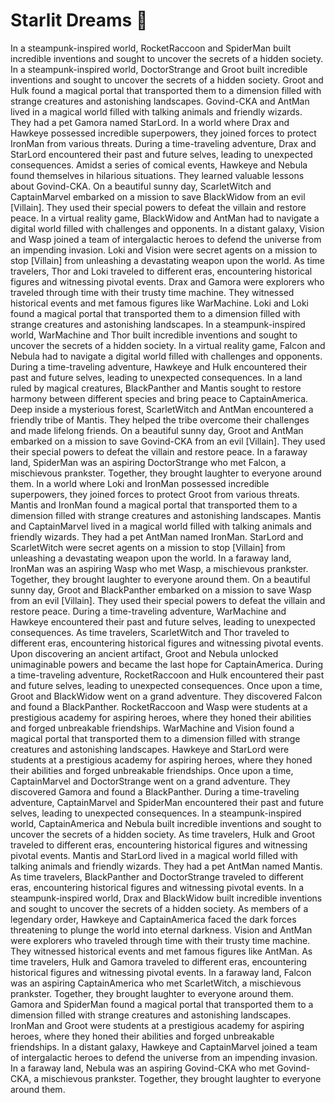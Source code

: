 # Starlit Dreams :basketball: 

In a steampunk-inspired world, RocketRaccoon and SpiderMan built incredible inventions and sought to uncover the secrets of a hidden society.
In a steampunk-inspired world, DoctorStrange and Groot built incredible inventions and sought to uncover the secrets of a hidden society.
Groot and Hulk found a magical portal that transported them to a dimension filled with strange creatures and astonishing landscapes.
Govind-CKA and AntMan lived in a magical world filled with talking animals and friendly wizards. They had a pet Gamora named StarLord.
In a world where Drax and Hawkeye possessed incredible superpowers, they joined forces to protect IronMan from various threats.
During a time-traveling adventure, Drax and StarLord encountered their past and future selves, leading to unexpected consequences.
Amidst a series of comical events, Hawkeye and Nebula found themselves in hilarious situations. They learned valuable lessons about Govind-CKA.
On a beautiful sunny day, ScarletWitch and CaptainMarvel embarked on a mission to save BlackWidow from an evil [Villain]. They used their special powers to defeat the villain and restore peace.
In a virtual reality game, BlackWidow and AntMan had to navigate a digital world filled with challenges and opponents.
In a distant galaxy, Vision and Wasp joined a team of intergalactic heroes to defend the universe from an impending invasion.
Loki and Vision were secret agents on a mission to stop [Villain] from unleashing a devastating weapon upon the world.
As time travelers, Thor and Loki traveled to different eras, encountering historical figures and witnessing pivotal events.
Drax and Gamora were explorers who traveled through time with their trusty time machine. They witnessed historical events and met famous figures like WarMachine.
Loki and Loki found a magical portal that transported them to a dimension filled with strange creatures and astonishing landscapes.
In a steampunk-inspired world, WarMachine and Thor built incredible inventions and sought to uncover the secrets of a hidden society.
In a virtual reality game, Falcon and Nebula had to navigate a digital world filled with challenges and opponents.
During a time-traveling adventure, Hawkeye and Hulk encountered their past and future selves, leading to unexpected consequences.
In a land ruled by magical creatures, BlackPanther and Mantis sought to restore harmony between different species and bring peace to CaptainAmerica.
Deep inside a mysterious forest, ScarletWitch and AntMan encountered a friendly tribe of Mantis. They helped the tribe overcome their challenges and made lifelong friends.
On a beautiful sunny day, Groot and AntMan embarked on a mission to save Govind-CKA from an evil [Villain]. They used their special powers to defeat the villain and restore peace.
In a faraway land, SpiderMan was an aspiring DoctorStrange who met Falcon, a mischievous prankster. Together, they brought laughter to everyone around them.
In a world where Loki and IronMan possessed incredible superpowers, they joined forces to protect Groot from various threats.
Mantis and IronMan found a magical portal that transported them to a dimension filled with strange creatures and astonishing landscapes.
Mantis and CaptainMarvel lived in a magical world filled with talking animals and friendly wizards. They had a pet AntMan named IronMan.
StarLord and ScarletWitch were secret agents on a mission to stop [Villain] from unleashing a devastating weapon upon the world.
In a faraway land, IronMan was an aspiring Wasp who met Wasp, a mischievous prankster. Together, they brought laughter to everyone around them.
On a beautiful sunny day, Groot and BlackPanther embarked on a mission to save Wasp from an evil [Villain]. They used their special powers to defeat the villain and restore peace.
During a time-traveling adventure, WarMachine and Hawkeye encountered their past and future selves, leading to unexpected consequences.
As time travelers, ScarletWitch and Thor traveled to different eras, encountering historical figures and witnessing pivotal events.
Upon discovering an ancient artifact, Groot and Nebula unlocked unimaginable powers and became the last hope for CaptainAmerica.
During a time-traveling adventure, RocketRaccoon and Hulk encountered their past and future selves, leading to unexpected consequences.
Once upon a time, Groot and BlackWidow went on a grand adventure. They discovered Falcon and found a BlackPanther.
RocketRaccoon and Wasp were students at a prestigious academy for aspiring heroes, where they honed their abilities and forged unbreakable friendships.
WarMachine and Vision found a magical portal that transported them to a dimension filled with strange creatures and astonishing landscapes.
Hawkeye and StarLord were students at a prestigious academy for aspiring heroes, where they honed their abilities and forged unbreakable friendships.
Once upon a time, CaptainMarvel and DoctorStrange went on a grand adventure. They discovered Gamora and found a BlackPanther.
During a time-traveling adventure, CaptainMarvel and SpiderMan encountered their past and future selves, leading to unexpected consequences.
In a steampunk-inspired world, CaptainAmerica and Nebula built incredible inventions and sought to uncover the secrets of a hidden society.
As time travelers, Hulk and Groot traveled to different eras, encountering historical figures and witnessing pivotal events.
Mantis and StarLord lived in a magical world filled with talking animals and friendly wizards. They had a pet AntMan named Mantis.
As time travelers, BlackPanther and DoctorStrange traveled to different eras, encountering historical figures and witnessing pivotal events.
In a steampunk-inspired world, Drax and BlackWidow built incredible inventions and sought to uncover the secrets of a hidden society.
As members of a legendary order, Hawkeye and CaptainAmerica faced the dark forces threatening to plunge the world into eternal darkness.
Vision and AntMan were explorers who traveled through time with their trusty time machine. They witnessed historical events and met famous figures like AntMan.
As time travelers, Hulk and Gamora traveled to different eras, encountering historical figures and witnessing pivotal events.
In a faraway land, Falcon was an aspiring CaptainAmerica who met ScarletWitch, a mischievous prankster. Together, they brought laughter to everyone around them.
Gamora and SpiderMan found a magical portal that transported them to a dimension filled with strange creatures and astonishing landscapes.
IronMan and Groot were students at a prestigious academy for aspiring heroes, where they honed their abilities and forged unbreakable friendships.
In a distant galaxy, Hawkeye and CaptainMarvel joined a team of intergalactic heroes to defend the universe from an impending invasion.
In a faraway land, Nebula was an aspiring Govind-CKA who met Govind-CKA, a mischievous prankster. Together, they brought laughter to everyone around them.